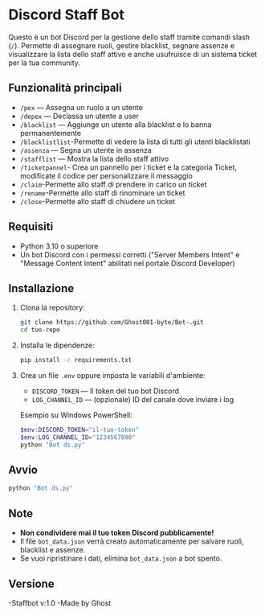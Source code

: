# Discord Staff Bot

Questo è un bot Discord per la gestione dello staff tramite comandi slash (`/`). Permette di assegnare ruoli, gestire blacklist, segnare assenze e visualizzare la lista dello staff attivo e anche usufruisce di un sistema ticket per la tua community.

## Funzionalità principali
- `/pex` — Assegna un ruolo a un utente
- `/depex` — Declassa un utente a user
- `/blacklist` — Aggiunge un utente alla blacklist e lo banna permanentemente
- `/blacklistlist`-Permette di vedere la lista di tutti gli utenti blacklistati
- `/assenza` — Segna un utente in assenza
- `/stafflist` — Mostra la lista dello staff attivo
- `/ticketpannel`- Crea un pannello per i ticket e la categoria Ticket, modificate il codice per personalizzare il messaggio 
- `/claim`-Permette allo staff di prendere in carico un ticket
- `/rename`-Permette allo staff di rinominare un ticket
- `/close`-Permette allo staff di chiudere un ticket

## Requisiti
- Python 3.10 o superiore
- Un bot Discord con i permessi corretti ("Server Members Intent" e "Message Content Intent" abilitati nel portale Discord Developer)

## Installazione
1. Clona la repository:
   ```sh
   git clone https://github.com/Ghost001-byte/Bot-.git
   cd tuo-repo
   ```
2. Installa le dipendenze:
   ```sh
   pip install -r requirements.txt
   ```
3. Crea un file `.env` oppure imposta le variabili d'ambiente:
   - `DISCORD_TOKEN` — Il token del tuo bot Discord
   - `LOG_CHANNEL_ID` — (opzionale) ID del canale dove inviare i log

   Esempio su Windows PowerShell:
   ```powershell
   $env:DISCORD_TOKEN="il-tuo-token"
   $env:LOG_CHANNEL_ID="1234567890"
   python "Bot ds.py"
   ```

## Avvio

```sh
python "Bot ds.py"
```

## Note
- **Non condividere mai il tuo token Discord pubblicamente!**
- Il file `bot_data.json` verrà creato automaticamente per salvare ruoli, blacklist e assenze.
- Se vuoi ripristinare i dati, elimina `bot_data.json` a bot spento.

## Versione
-Staffbot v:1.0
-Made by Ghost

